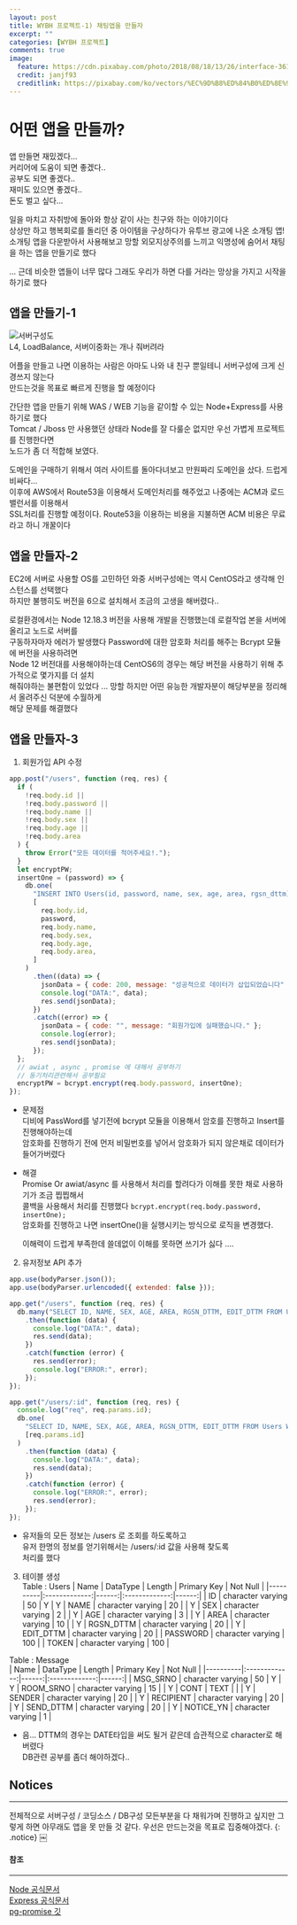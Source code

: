 ```yaml
---
layout: post
title: WYBH 프로젝트-1) 채팅앱을 만들자
excerpt: ""
categories: [WYBH 프로젝트]
comments: true
image:
  feature: https://cdn.pixabay.com/photo/2018/08/18/13/26/interface-3614766_1280.png
  credit: janjf93
  creditlink: https://pixabay.com/ko/vectors/%EC%9D%B8%ED%84%B0%ED%8E%98%EC%9D%B4%EC%8A%A4-%EC%9D%B8%ED%84%B0%EB%84%B7-%ED%94%84%EB%A1%9C%EA%B7%B8%EB%9E%A8-3614766/
---
```


# 어떤 앱을 만들까?

앱 만들면 재밌겠다...<br>
커리어에 도움이 되면 좋겠다..<br>
공부도 되면 좋겠다..<br>
재미도 있으면 좋겠다..<br>
돈도 벌고 싶다...<br>

일을 마치고 자취방에 돌아와 항상 같이 사는 친구와 하는 이야기이다 <br>
상상만 하고 행복회로를 돌리던 중 아이템을 구상하다가 유투브 광고에 나온 소개팅 앱!<br>
소개팅 앱을 다운받아서 사용해보고 망할 외모지상주의를 느끼고 익명성에 숨어서 채팅을 하는 앱을 만들기로 했다<br>

... 근데 비슷한 앱들이 너무 많다 그래도 우리가 하면 다를 거라는 망상을 가지고 시작을 하기로 했다

## 앱을 만들기-1

![서버구성도](/img/WYBH_구성.PNG)<br>
L4, LoadBalance, 서버이중화는 개나 줘버려라

어플을 만들고 나면 이용하는 사람은 아마도 나와 내 친구 뿐일테니 서버구성에 크게 신경쓰지 않는다 <br>
만드는것을 목표로 빠르게 진행을 할 예정이다 <br>

간단한 앱을 만들기 위해 WAS / WEB 기능을 같이할 수 있는 Node+Express를 사용하기로 했다<br>
Tomcat / Jboss 만 사용했던 상태라 Node를 잘 다룰순 없지만 우선 가볍게 프로젝트를 진행한다면 <br>
노드가 좀 더 적합해 보였다.<br>

도메인을 구매하기 위해서 여러 사이트를 돌아다녀보고 만원짜리 도메인을 샀다. 드럽게 비싸다... <br>
이후에 AWS에서 Route53을 이용해서 도메인처리를 해주었고 나중에는 ACM과 로드밸런서를 이용해서 <br>
SSL처리를 진행할 예정이다. Route53을 이용하는 비용을 지불하면 ACM 비용은 무료라고 하니 개꿀이다

## 앱을 만들자-2

EC2에 서버로 사용할 OS를 고민하던 와중 서버구성에는 역시 CentOS라고 생각해 인스턴스를 선택했다<br>
하지만 불행히도 버전을 6으로 설치해서 조금의 고생을 해버렸다..<br>

로컬환경에서는 Node 12.18.3 버전을 사용해 개발을 진행했는데 로컬작업 본을 서버에 올리고 노드로 서버를<br>
구동하자마자 에러가 발생했다 Password에 대한 암호화 처리를 해주는 Bcrypt 모듈에 버전을 사용하려면 <br>
Node 12 버전대를 사용해야하는데 CentOS6의 경우는 해당 버전을 사용하기 위해 추가적으로 몇가지를 더 설치 <br>
해줘야하는 불편함이 있었다 ... 망할 하지만 어떤 유능한 개발자분이 해당부분을 정리해서 올려주신 덕분에 수월하게 <br>
해당 문제를 해결했다

## 앱을 만들자-3

1. 회원가입 API 수정

```js
app.post("/users", function (req, res) {
  if (
    !req.body.id ||
    !req.body.password ||
    !req.body.name ||
    !req.body.sex ||
    !req.body.age ||
    !req.body.area
  ) {
    throw Error("모든 데이터를 적어주세요!.");
  }
  let encryptPW;
  insertOne = (password) => {
    db.one(
      "INSERT INTO Users(id, password, name, sex, age, area, rgsn_dttm) VALUES($1, $2, $3, $4, $5, $6, to_char(now(),'YYYY-MM-DD HH24:MI:SS')) RETURNING id",
      [
        req.body.id,
        password,
        req.body.name,
        req.body.sex,
        req.body.age,
        req.body.area,
      ]
    )
      .then((data) => {
        jsonData = { code: 200, message: "성공적으로 데이터가 삽입되었습니다" };
        console.log("DATA:", data);
        res.send(jsonData);
      })
      .catch((error) => {
        jsonData = { code: "", message: "회원가입에 실패했습니다." };
        console.log(error);
        res.send(jsonData);
      });
  };
  // awiat , async , promise 에 대해서 공부하기
  // 동기처리관련해서 공부필요
  encryptPW = bcrypt.encrypt(req.body.password, insertOne);
});
```

- 문제점<br>
  디비에 PassWord를 넣기전에 bcrypt 모듈을 이용해서 암호를 진행하고 Insert를 진행해야하는데<br>
  암호화를 진행하기 전에 먼저 비밀번호를 넣어서 암호화가 되지 않은채로 데이터가 들어가버렸다<br>

- 해결<br>
  Promise Or awiat/async 를 사용해서 처리를 할려다가 이해를 못한 채로 사용하기가 조금 찝찝해서 <br>
  콜백을 사용해서 처리를 진행했다 <code>bcrypt.encrypt(req.body.password, insertOne);</code><br>
  암호화를 진행하고 나면 insertOne()을 실행시키는 방식으로 로직을 변경했다.

  이해력이 드럽게 부족한데 쓸데없이 이해를 못하면 쓰기가 싫다 ....

2. 유저정보 API 추가

```js
app.use(bodyParser.json());
app.use(bodyParser.urlencoded({ extended: false }));

app.get("/users", function (req, res) {
  db.many("SELECT ID, NAME, SEX, AGE, AREA, RGSN_DTTM, EDIT_DTTM FROM Users")
    .then(function (data) {
      console.log("DATA:", data);
      res.send(data);
    })
    .catch(function (error) {
      res.send(error);
      console.log("ERROR:", error);
    });
});

app.get("/users/:id", function (req, res) {
  console.log("req", req.params.id);
  db.one(
    "SELECT ID, NAME, SEX, AGE, AREA, RGSN_DTTM, EDIT_DTTM FROM Users WHERE ID = $1 r",
    [req.params.id]
  )
    .then(function (data) {
      console.log("DATA:", data);
      res.send(data);
    })
    .catch(function (error) {
      console.log("ERROR:", error);
      res.send(error);
    });
});
```

- 유저들의 모든 정보는 /users 로 조회를 하도록하고 <br>
  유저 한명의 정보를 얻기위해서는 /users/:id 값을 사용해 찾도록 <br>
  처리를 했다

3. 테이블 생성<br>
   Table : Users
   | Name | DataType | Length | Primary Key | Not Null |
   |----------|:-------------:|------:|:-------------:|------:|
   | ID | character varying | 50 | Y | Y
   | NAME | character varying | 20 | | Y
   | SEX | character varying | 2 | | Y
   | AGE | character varying | 3 | | Y
   | AREA | character varying | 10 | | Y
   | RGSN_DTTM | character varying | 20 | | Y
   | EDIT_DTTM | character varying | 20 |
   | PASSWORD | character varying | 100 |
   | TOKEN | character varying | 100 |

Table : Message
<br>
| Name | DataType | Length | Primary Key | Not Null |
|----------|:-------------:|------:|:-------------:|------:|
| MSG_SRNO | character varying | 50 | Y | Y
| ROOM_SRNO | character varying | 15 | | Y
| CONT | TEXT | | | Y
| SENDER | character varying | 20 | | Y
| RECIPIENT | character varying | 20 | | Y
| SEND_DTTM | character varying | 20 | | Y
| NOTICE_YN | character varying | 1 |

- 음... DTTM의 경우는 DATE타입을 써도 될거 같은데 습관적으로 character로 해버렸다<br>
  DB관련 공부를 좀더 해야하겠다..

## Notices

---

전체적으로 서버구성 / 코딩소스 / DB구성 모든부분을 다 채워가며 진행하고 싶지만 그렇게 하면 아무래도 앱을 못 만들 것 같다. 우선은 만드는것을 목표로 집중해야겠다.
{: .notice}
￼

#### 참조

---

[Node 공식문서](https://nodejs.org/api/cli.html#cli_cpu_prof) <br>
[Express 공식문서](https://expressjs.com/ko/) <br>
[pg-promise 깃](http://vitaly-t.github.io/pg-promise/)
